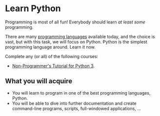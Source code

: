 Learn Python
============

Programming is most of all fun! Everybody should learn *at least some* programming.

There are many [programming languages](http://en.wikipedia.org/wiki/Programming_language)
available today, and the choice is vast, but with this task, we will focus
on Python. Python is the simplest programming language around. Learn it now.

Complete any (or all) of the following courses:
* [Non-Programmer's Tutorial for Python 3](http://en.wikibooks.org/wiki/Non-Programmer%27s_Tutorial_for_Python_3).

What you will acquire
---------------------
* You will learn to program in one of the best programming languages, Python.
* You will be able to dive into further documentation and create command-line
  programs, scripts, full-windowed applications, ...
